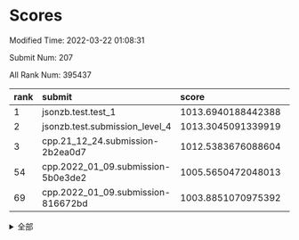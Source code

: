 # Scores

Modified Time: 2022-03-22 01:08:31

Submit Num: 207

All Rank Num: 395437

| rank |               submit               |       score        |       sigma        | pk_num |
| :--- | :--------------------------------- | :----------------- | :----------------- | :----- |
| 1    | jsonzb.test.test_1                 | 1013.6940188442388 | 0.8158928452599402 | 7639   |
| 2    | jsonzb.test.submission_level_4     | 1013.3045091339919 | 0.8045881390398025 | 7640   |
| 3    | cpp.21_12_24.submission-2b2ea0d7   | 1012.5383676088604 | 0.7970302526458496 | 7643   |
| 54   | cpp.2022_01_09.submission-5b0e3de2 | 1005.5650472048013 | 0.7210259881807545 | 7641   |
| 69   | cpp.2022_01_09.submission-816672bd | 1003.8851070975392 | 0.7190907729257899 | 7643   |


<details>
<summary>全部</summary>

| rank |                 submit                 |       score        |       sigma        | pk_num |
| :--- | :------------------------------------- | :----------------- | :----------------- | :----- |
| 1    | jsonzb.test.test_1                     | 1013.6940188442388 | 0.8158928452599402 | 7639   |
| 2    | jsonzb.test.submission_level_4         | 1013.3045091339919 | 0.8045881390398025 | 7640   |
| 3    | cpp.21_12_24.submission-2b2ea0d7       | 1012.5383676088604 | 0.7970302526458496 | 7643   |
| 4    | gobigger.level_3.submission_level_3_10 | 1012.1181150243299 | 0.7540455278699184 | 7639   |
| 5    | gobigger.level_3.submission_level_3_37 | 1011.2184036805487 | 0.7974710560582017 | 7641   |
| 6    | gobigger.level_3.submission_level_3_21 | 1011.210511311157  | 0.7856537708580238 | 7644   |
| 7    | gobigger.level_3.submission_level_3_27 | 1011.2009937101128 | 0.7905032577189202 | 7642   |
| 8    | gobigger.level_3.submission_level_3_15 | 1011.1271965562923 | 0.7512765859867555 | 7635   |
| 9    | gobigger.level_3.submission_level_3_22 | 1011.090712917753  | 0.7626257275513847 | 7647   |
| 10   | gobigger.level_3.submission_level_3_12 | 1011.0661580084812 | 0.7425550377749648 | 7639   |
| 11   | gobigger.level_3.submission_level_3_7  | 1010.8966444839441 | 0.7671651128836575 | 7640   |
| 12   | gobigger.level_3.submission_level_3_32 | 1010.8128274702835 | 0.7732831370020701 | 7641   |
| 13   | gobigger.level_3.submission_level_3_44 | 1010.8044127483407 | 0.754157818984798  | 7646   |
| 14   | gobigger.level_3.submission_level_3_4  | 1010.696093787094  | 0.7751618889134508 | 7638   |
| 15   | gobigger.level_3.submission_level_3_26 | 1010.65537042314   | 0.7505067879107513 | 7637   |
| 16   | gobigger.level_3.submission_level_3_24 | 1010.6293807937765 | 0.7719041467572643 | 7644   |
| 17   | gobigger.level_3.submission_level_3_1  | 1010.5898178928084 | 0.7672767029646986 | 7643   |
| 18   | gobigger.level_3.submission_level_3_40 | 1010.579038306479  | 0.7359916154361795 | 7643   |
| 19   | gobigger.level_3.submission_level_3_5  | 1010.5759509799522 | 0.759802444843061  | 7643   |
| 20   | gobigger.level_3.submission_level_3_13 | 1010.5661511976346 | 0.747177307382415  | 7639   |
| 21   | gobigger.level_3.submission_level_3_18 | 1010.5435639517037 | 0.7685566456171737 | 7640   |
| 22   | gobigger.level_3.submission_level_3_45 | 1010.3431701756998 | 0.7928769716382396 | 7641   |
| 23   | gobigger.level_3.submission_level_3_2  | 1010.1728008010451 | 0.7425567415877458 | 7643   |
| 24   | gobigger.level_3.submission_level_3_8  | 1010.1569804849353 | 0.7609471487069742 | 7642   |
| 25   | gobigger.level_3.submission_level_3_48 | 1010.1552014803191 | 0.7502637209707752 | 7636   |
| 26   | gobigger.level_3.submission_level_3_19 | 1010.1438872633576 | 0.7687136170702734 | 7637   |
| 27   | gobigger.level_3.submission_level_3_9  | 1010.0775242382534 | 0.7903213425111897 | 7641   |
| 28   | gobigger.level_3.submission_level_3_42 | 1010.0416276477694 | 0.7616510023483732 | 7640   |
| 29   | gobigger.level_3.submission_level_3_3  | 1010.0310905798389 | 0.7519856941636766 | 7644   |
| 30   | gobigger.level_3.submission_level_3_35 | 1009.9330108371697 | 0.7634047735744277 | 7645   |
| 31   | gobigger.level_3.submission_level_3_11 | 1009.8422124718111 | 0.7703476908247133 | 7639   |
| 32   | gobigger.level_3.submission_level_3_0  | 1009.8240055245413 | 0.7325948611762446 | 7643   |
| 33   | gobigger.level_3.submission_level_3_43 | 1009.819671887812  | 0.7788663195591479 | 7642   |
| 34   | gobigger.level_3.submission_level_3_33 | 1009.8013971812422 | 0.7395878219716711 | 7639   |
| 35   | gobigger.level_3.submission_level_3_28 | 1009.8002488325046 | 0.7438284960511242 | 7643   |
| 36   | gobigger.level_3.submission_level_3_23 | 1009.7313862518671 | 0.7378464750960197 | 7642   |
| 37   | gobigger.level_3.submission_level_3_31 | 1009.7296553089188 | 0.7504351147089271 | 7644   |
| 38   | gobigger.level_3.submission_level_3_36 | 1009.6116743260301 | 0.7414505730003771 | 7644   |
| 39   | gobigger.level_3.submission_level_3_38 | 1009.4110949431819 | 0.7570711830047427 | 7642   |
| 40   | gobigger.level_3.submission_level_3_14 | 1009.4014239490564 | 0.7374848554302785 | 7640   |
| 41   | gobigger.level_3.submission_level_3_29 | 1009.3803355905782 | 0.7431259458805827 | 7643   |
| 42   | gobigger.level_3.submission_level_3_6  | 1009.3476552310078 | 0.7497016473031771 | 7648   |
| 43   | gobigger.level_3.submission_level_3_47 | 1009.3251751297848 | 0.7327086883839902 | 7643   |
| 44   | gobigger.level_3.submission_level_3_41 | 1009.1727542710175 | 0.7616633091902364 | 7641   |
| 45   | gobigger.level_3.submission_level_3_20 | 1009.0661731326694 | 0.7461596880194146 | 7639   |
| 46   | gobigger.level_3.submission_level_3_16 | 1009.016601161798  | 0.7600122079289137 | 7645   |
| 47   | gobigger.level_3.submission_level_3_39 | 1008.9329812074138 | 0.7358524206817301 | 7642   |
| 48   | gobigger.level_3.submission_level_3_34 | 1008.8080798113251 | 0.7484796281001858 | 7640   |
| 49   | gobigger.level_3.submission_level_3_30 | 1008.7553401119045 | 0.7514238645700628 | 7643   |
| 50   | gobigger.level_3.submission_level_3_49 | 1008.7057999355723 | 0.7385271996983891 | 7637   |
| 51   | gobigger.level_3.submission_level_3_46 | 1008.3547743908025 | 0.7561284062937246 | 7646   |
| 52   | gobigger.level_3.submission_level_3_17 | 1008.2520149167389 | 0.7495815898916687 | 7641   |
| 53   | gobigger.level_3.submission_level_3_25 | 1008.045163036166  | 0.7310082288759436 | 7640   |
| 54   | cpp.2022_01_09.submission-5b0e3de2     | 1005.5650472048013 | 0.7210259881807545 | 7641   |
| 55   | gobigger.level_1.submission_level_1_1  | 1005.4054781328877 | 0.7225103699841928 | 7638   |
| 56   | gobigger.level_1.submission_level_1_35 | 1005.0361210736563 | 0.7218162563700006 | 7638   |
| 57   | gobigger.level_1.submission_level_1_16 | 1004.7477701746191 | 0.7110988789886934 | 7640   |
| 58   | gobigger.level_1.submission_level_1_33 | 1004.6391465151684 | 0.7191082542159065 | 7646   |
| 59   | gobigger.level_1.submission_level_1_22 | 1004.4557860623311 | 0.7157566575566866 | 7640   |
| 60   | gobigger.level_1.submission_level_1_28 | 1004.2837617370072 | 0.719200913503023  | 7643   |
| 61   | gobigger.level_1.submission_level_1_8  | 1004.2485873765668 | 0.7180391667685101 | 7640   |
| 62   | gobigger.level_1.submission_level_1_24 | 1004.244025964575  | 0.714861600812041  | 7639   |
| 63   | gobigger.level_1.submission_level_1_44 | 1004.2166971463024 | 0.7083489658361793 | 7635   |
| 64   | gobigger.level_1.submission_level_1_21 | 1004.0677558618742 | 0.7165712151199121 | 7639   |
| 65   | gobigger.level_1.submission_level_1_17 | 1003.9758543494606 | 0.7268319266669134 | 7643   |
| 66   | gobigger.level_1.submission_level_1_30 | 1003.9747270481349 | 0.7181023621092902 | 7641   |
| 67   | gobigger.level_1.submission_level_1_18 | 1003.9624204996865 | 0.7255268680030384 | 7633   |
| 68   | gobigger.level_1.submission_level_1_23 | 1003.9303566730835 | 0.7282191719678053 | 7645   |
| 69   | cpp.2022_01_09.submission-816672bd     | 1003.8851070975392 | 0.7190907729257899 | 7643   |
| 70   | gobigger.level_1.submission_level_1_5  | 1003.593587863264  | 0.7225705315200869 | 7644   |
| 71   | gobigger.level_1.submission_level_1_26 | 1003.5525807890114 | 0.7182590333012568 | 7641   |
| 72   | gobigger.level_1.submission_level_1_9  | 1003.5510315531559 | 0.7138295385514222 | 7641   |
| 73   | gobigger.level_1.submission_level_1_48 | 1003.5183742404885 | 0.7244136329235866 | 7638   |
| 74   | gobigger.level_1.submission_level_1_32 | 1003.4938154055043 | 0.7086419295938889 | 7642   |
| 75   | gobigger.level_1.submission_level_1_40 | 1003.4371072527333 | 0.7178594457410937 | 7636   |
| 76   | gobigger.level_1.submission_level_1_38 | 1003.4246554752481 | 0.7249498438242405 | 7645   |
| 77   | gobigger.level_1.submission_level_1_10 | 1003.4163320244219 | 0.7294227733827399 | 7646   |
| 78   | gobigger.level_1.submission_level_1_43 | 1003.3416856016871 | 0.7107880305861382 | 7642   |
| 79   | gobigger.level_1.submission_level_1_46 | 1003.3212696037897 | 0.7165319224216906 | 7636   |
| 80   | gobigger.level_1.submission_level_1_27 | 1003.3010573012376 | 0.7183762744228805 | 7643   |
| 81   | gobigger.level_1.submission_level_1_42 | 1003.2109387674953 | 0.7168016879132323 | 7640   |
| 82   | gobigger.level_1.submission_level_1_49 | 1003.1969808829789 | 0.7150069576378212 | 7638   |
| 83   | gobigger.level_1.submission_level_1_36 | 1003.1888889194298 | 0.7187846085574249 | 7638   |
| 84   | gobigger.level_1.submission_level_1_37 | 1003.1858993056899 | 0.7030862295878416 | 7642   |
| 85   | gobigger.level_1.submission_level_1_4  | 1003.1828818883984 | 0.7179568343088604 | 7642   |
| 86   | gobigger.level_1.submission_level_1_15 | 1003.0777847650565 | 0.718315770284159  | 7646   |
| 87   | gobigger.level_1.submission_level_1_29 | 1003.0746287130298 | 0.7143659094363121 | 7642   |
| 88   | gobigger.level_1.submission_level_1_25 | 1003.0562398313792 | 0.7284729948084048 | 7638   |
| 89   | gobigger.level_1.submission_level_1_45 | 1002.9954119395283 | 0.7142301929213708 | 7642   |
| 90   | gobigger.level_1.submission_level_1_7  | 1002.9946702643482 | 0.7268128784320537 | 7645   |
| 91   | gobigger.level_1.submission_level_1_6  | 1002.940307502201  | 0.7109218439644266 | 7643   |
| 92   | gobigger.level_1.submission_level_1_41 | 1002.8711936049829 | 0.7223471358086762 | 7641   |
| 93   | gobigger.level_1.submission_level_1_11 | 1002.8490294168789 | 0.7171711877963723 | 7640   |
| 94   | gobigger.level_1.submission_level_1_2  | 1002.7782903751853 | 0.7094734142347638 | 7639   |
| 95   | gobigger.level_1.submission_level_1_14 | 1002.6912626106493 | 0.7119179129324641 | 7641   |
| 96   | gobigger.level_1.submission_level_1_20 | 1002.6856062937707 | 0.7202804842082787 | 7645   |
| 97   | gobigger.level_1.submission_level_1_0  | 1002.6159900690649 | 0.7110666697069108 | 7646   |
| 98   | gobigger.level_1.submission_level_1_31 | 1002.5116243919191 | 0.7157271821791638 | 7638   |
| 99   | gobigger.level_1.submission_level_1_19 | 1002.501996405934  | 0.7104969946833769 | 7643   |
| 100  | gobigger.level_1.submission_level_1_3  | 1002.4176037988384 | 0.7164760464335826 | 7640   |
| 101  | gobigger.level_1.submission_level_1_47 | 1002.3968294469961 | 0.7135865186092464 | 7641   |
| 102  | gobigger.level_1.submission_level_1_34 | 1002.3493143029161 | 0.727792838880365  | 7643   |
| 103  | gobigger.level_1.submission_level_1_13 | 1002.1865661903747 | 0.7109304763299005 | 7643   |
| 104  | gobigger.level_1.submission_level_1_39 | 1002.1162414345695 | 0.710763021085661  | 7638   |
| 105  | gobigger.level_1.submission_level_1_12 | 1001.901233964513  | 0.7129950319417425 | 7643   |
| 106  | gobigger.random.submission_random_28   | 998.2017975842732  | 0.7164276794167803 | 7639   |
| 107  | gobigger.random.submission_random_40   | 997.1082034406439  | 0.7057949108004352 | 7640   |
| 108  | gobigger.random.submission_random_15   | 996.9418718398266  | 0.7077648865410755 | 7639   |
| 109  | gobigger.random.submission_random_43   | 996.8413965462596  | 0.7088357192216697 | 7642   |
| 110  | gobigger.random.submission_random_45   | 996.824411852589   | 0.7080632638912147 | 7639   |
| 111  | gobigger.random.submission_random_23   | 996.7761826980484  | 0.7105118929449883 | 7638   |
| 112  | gobigger.random.submission_random_8    | 996.724323626236   | 0.7057888994773921 | 7639   |
| 113  | gobigger.random.submission_random_47   | 996.675732734721   | 0.6957764784459615 | 7641   |
| 114  | gobigger.random.submission_random_49   | 996.6357859005399  | 0.7092562344935761 | 7641   |
| 115  | gobigger.random.submission_random_24   | 996.5206769958857  | 0.7111313052423973 | 7637   |
| 116  | gobigger.random.submission_random_19   | 996.4492986695642  | 0.7054860162837906 | 7643   |
| 117  | gobigger.random.submission_random_31   | 996.4408998391601  | 0.7021710534338261 | 7642   |
| 118  | gobigger.random.submission_random_36   | 996.3035019081515  | 0.7099680625474386 | 7637   |
| 119  | gobigger.random.submission_random_38   | 996.2984393324209  | 0.7067681503879525 | 7646   |
| 120  | gobigger.random.submission_random_2    | 996.2665515414446  | 0.7093882994308431 | 7643   |
| 121  | gobigger.random.submission_random_30   | 996.2579463912584  | 0.7117999470198121 | 7643   |
| 122  | gobigger.random.submission_random_32   | 996.249744812088   | 0.7069703215205937 | 7643   |
| 123  | gobigger.random.submission_random_1    | 996.2346098353886  | 0.7245538461147848 | 7640   |
| 124  | gobigger.random.submission_random_44   | 996.1630748753873  | 0.7024922105902648 | 7639   |
| 125  | gobigger.random.submission_random_22   | 996.1152851166244  | 0.7047823570389725 | 7643   |
| 126  | gobigger.random.submission_random_26   | 996.1096990759304  | 0.7143118245423251 | 7645   |
| 127  | gobigger.random.submission_random_41   | 996.0875760072732  | 0.7026928429408184 | 7641   |
| 128  | gobigger.random.submission_random_42   | 996.0692564447525  | 0.7033491804063147 | 7647   |
| 129  | gobigger.random.submission_random_18   | 996.0624851703355  | 0.71575072276842   | 7638   |
| 130  | gobigger.random.submission_random_14   | 996.0482342636628  | 0.7042582079163142 | 7646   |
| 131  | gobigger.random.submission_random_21   | 996.0428239075454  | 0.7246209729614267 | 7640   |
| 132  | gobigger.random.submission_random_13   | 996.0086729193526  | 0.7100988288739953 | 7645   |
| 133  | gobigger.random.submission_random_0    | 995.9844225634073  | 0.7132785037548082 | 7637   |
| 134  | gobigger.random.submission_random_10   | 995.9734412749535  | 0.7078533975971557 | 7641   |
| 135  | gobigger.random.submission_random_6    | 995.973299627709   | 0.7122959856525757 | 7642   |
| 136  | gobigger.random.submission_random_37   | 995.9255307147072  | 0.7098273962444952 | 7641   |
| 137  | gobigger.random.submission_random_48   | 995.8616428602901  | 0.7025479289224432 | 7645   |
| 138  | gobigger.random.submission_random_20   | 995.8445384059147  | 0.7110476948995276 | 7644   |
| 139  | gobigger.random.submission_random_46   | 995.7615408223188  | 0.7052329224922465 | 7645   |
| 140  | gobigger.random.submission_random_7    | 995.722546314192   | 0.7076203155431263 | 7642   |
| 141  | gobigger.random.submission_random_16   | 995.7143255131969  | 0.7135918869654859 | 7642   |
| 142  | gobigger.random.submission_random_3    | 995.697512344949   | 0.7098775060134666 | 7642   |
| 143  | gobigger.random.submission_random_39   | 995.682601412368   | 0.7153975560734983 | 7640   |
| 144  | gobigger.random.submission_random_27   | 995.6217924405641  | 0.7131615096385547 | 7641   |
| 145  | gobigger.random.submission_random_9    | 995.6036897100909  | 0.7095334606796063 | 7641   |
| 146  | gobigger.random.submission_random_5    | 995.5750039936646  | 0.7299402448395577 | 7640   |
| 147  | gobigger.random.submission_random_11   | 995.5740651662204  | 0.7184995168978481 | 7643   |
| 148  | gobigger.random.submission_random_34   | 995.5161576187545  | 0.6994211080753341 | 7642   |
| 149  | gobigger.random.submission_random_25   | 995.4847087825136  | 0.7062058777721157 | 7638   |
| 150  | gobigger.random.submission_random_33   | 995.3512787339799  | 0.7122075832606242 | 7639   |
| 151  | gobigger.random.submission_random_4    | 995.291361292394   | 0.7203551767799511 | 7645   |
| 152  | gobigger.random.submission_random_35   | 995.2407462120809  | 0.7094677099408592 | 7643   |
| 153  | gobigger.random.submission_random_17   | 995.1759557535744  | 0.7061047098684446 | 7644   |
| 154  | gobigger.random.submission_random_12   | 994.6623807657877  | 0.7261847961873314 | 7640   |
| 155  | gobigger.random.submission_random_29   | 994.3869660053822  | 0.7077809734952466 | 7640   |
| 156  | gobigger.level_2.submission_level_2_41 | 994.0024058330089  | 0.7375623946957148 | 7640   |
| 157  | gobigger.level_2.submission_level_2_7  | 993.6036187003206  | 0.728742386650074  | 7643   |
| 158  | gobigger.level_2.submission_level_2_5  | 993.5904440969339  | 0.7245014564930667 | 7640   |
| 159  | gobigger.level_2.submission_level_2_8  | 993.4695572816298  | 0.7316082014781001 | 7644   |
| 160  | gobigger.level_2.submission_level_2_3  | 993.3012778735315  | 0.7340585432029624 | 7637   |
| 161  | gobigger.level_2.submission_level_2_36 | 993.2521073098234  | 0.7392647922467065 | 7641   |
| 162  | gobigger.level_2.submission_level_2_11 | 993.1197070752903  | 0.7372058961325724 | 7641   |
| 163  | gobigger.level_2.submission_level_2_35 | 993.0946255669087  | 0.7191992645419448 | 7646   |
| 164  | gobigger.level_2.submission_level_2_10 | 992.9619923079373  | 0.7531504579519506 | 7639   |
| 165  | gobigger.level_2.submission_level_2_40 | 992.9060721483347  | 0.7369124600568192 | 7641   |
| 166  | gobigger.level_2.submission_level_2_48 | 992.853140184099   | 0.7142232847571945 | 7643   |
| 167  | gobigger.level_2.submission_level_2_47 | 992.5427178111804  | 0.7454324898439698 | 7641   |
| 168  | gobigger.level_2.submission_level_2_13 | 992.5062673083236  | 0.7350894962310852 | 7644   |
| 169  | gobigger.level_2.submission_level_2_44 | 992.4948091303258  | 0.7645187799607794 | 7644   |
| 170  | gobigger.level_2.submission_level_2_25 | 992.411603600279   | 0.7611071324113072 | 7642   |
| 171  | gobigger.level_2.submission_level_2_4  | 992.3868368424528  | 0.7410077717504138 | 7640   |
| 172  | gobigger.level_2.submission_level_2_20 | 992.3051569995579  | 0.7378981268051691 | 7636   |
| 173  | gobigger.level_2.submission_level_2_28 | 992.1744984112951  | 0.7556639277560534 | 7641   |
| 174  | gobigger.level_2.submission_level_2_27 | 992.0714895318253  | 0.7543067066208637 | 7641   |
| 175  | gobigger.level_2.submission_level_2_18 | 992.0399140390932  | 0.7389074096827821 | 7641   |
| 176  | gobigger.level_2.submission_level_2_46 | 992.0335750001573  | 0.7613484215422076 | 7641   |
| 177  | gobigger.level_2.submission_level_2_2  | 992.0013013753446  | 0.7468876887104264 | 7642   |
| 178  | gobigger.level_2.submission_level_2_49 | 992.0012731298923  | 0.7721555490169667 | 7645   |
| 179  | gobigger.level_2.submission_level_2_16 | 991.9280238112672  | 0.7594707567425899 | 7647   |
| 180  | gobigger.level_2.submission_level_2_33 | 991.9185491673478  | 0.7352683972806864 | 7639   |
| 181  | gobigger.level_2.submission_level_2_21 | 991.8215107544443  | 0.7528162349498563 | 7641   |
| 182  | gobigger.level_2.submission_level_2_15 | 991.7577452458935  | 0.7568345172664953 | 7640   |
| 183  | gobigger.level_2.submission_level_2_17 | 991.7295826852409  | 0.7593498215200237 | 7640   |
| 184  | gobigger.level_2.submission_level_2_32 | 991.7281827051672  | 0.7343578889945696 | 7643   |
| 185  | gobigger.level_2.submission_level_2_34 | 991.7043373942795  | 0.7463776434696483 | 7637   |
| 186  | gobigger.level_2.submission_level_2_43 | 991.694555099091   | 0.7629407027050189 | 7643   |
| 187  | gobigger.level_2.submission_level_2_39 | 991.6138210133176  | 0.748589426930774  | 7641   |
| 188  | gobigger.level_2.submission_level_2_0  | 991.590422650719   | 0.7461625943271333 | 7639   |
| 189  | gobigger.level_2.submission_level_2_1  | 991.568940889504   | 0.7475940588025161 | 7643   |
| 190  | gobigger.level_2.submission_level_2_23 | 991.3973628398925  | 0.732589887597468  | 7635   |
| 191  | gobigger.level_2.submission_level_2_31 | 991.3892899438493  | 0.7382725508330655 | 7639   |
| 192  | gobigger.level_2.submission_level_2_26 | 991.351795698039   | 0.7494456710231066 | 7644   |
| 193  | gobigger.level_2.submission_level_2_30 | 991.3421631369135  | 0.756402784920112  | 7643   |
| 194  | gobigger.level_2.submission_level_2_12 | 991.2983832863289  | 0.7461295439314337 | 7641   |
| 195  | gobigger.level_2.submission_level_2_38 | 991.230203234842   | 0.755167926683407  | 7642   |
| 196  | gobigger.level_2.submission_level_2_14 | 991.2092197508047  | 0.7500265489754099 | 7646   |
| 197  | gobigger.level_2.submission_level_2_22 | 991.1904806255872  | 0.7496511494337487 | 7640   |
| 198  | gobigger.level_2.submission_level_2_19 | 991.1321702122747  | 0.7745040168690611 | 7641   |
| 199  | gobigger.level_2.submission_level_2_37 | 991.0692556468813  | 0.7468640095128445 | 7642   |
| 200  | gobigger.level_2.submission_level_2_24 | 990.9983400275652  | 0.7502273466629561 | 7637   |
| 201  | gobigger.level_2.submission_level_2_9  | 990.8319143440882  | 0.7303102183229481 | 7642   |
| 202  | gobigger.level_2.submission_level_2_6  | 990.7132722252428  | 0.7547531689929036 | 7639   |
| 203  | gobigger.level_2.submission_level_2_45 | 990.5280849924324  | 0.7458869549251755 | 7641   |
| 204  | gobigger.level_2.submission_level_2_29 | 990.4465977258214  | 0.7877518890847186 | 7638   |
| 205  | gobigger.level_2.submission_level_2_42 | 990.3340138851275  | 0.7465519958471393 | 7644   |
| 206  | gobigger.none.submission_none_0        | 976.843538155679   | 1.4583101747827192 | 7644   |
| 207  | gobigger.none.submission_none_1        | 973.5355797753728  | 1.7485808645722731 | 7641   |

</details>